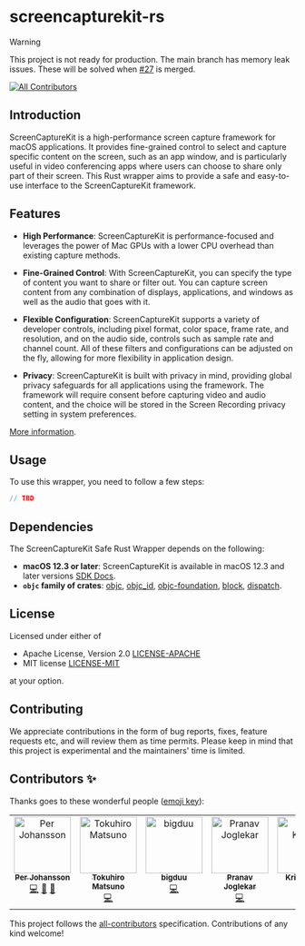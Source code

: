 # screencapturekit-rs

> [!warning]
> This project is not ready for production. The main branch has memory leak issues.
> These will be solved when [#27](https://github.com/svtlabs/screencapturekit-rs/pull/27) is merged.
<!-- ALL-CONTRIBUTORS-BADGE:START - Do not remove or modify this section -->
[![All Contributors](https://img.shields.io/badge/all_contributors-5-orange.svg?style=flat-square)](#contributors-)
<!-- ALL-CONTRIBUTORS-BADGE:END -->
## Introduction

ScreenCaptureKit is a high-performance screen capture framework for macOS applications.
It provides fine-grained control to select and capture specific content on the screen,
such as an app window, and is particularly useful in video conferencing apps where
users can choose to share only part of their screen. This Rust wrapper aims to
provide a safe and easy-to-use interface to the ScreenCaptureKit framework.

## Features

- **High Performance**: ScreenCaptureKit is performance-focused and leverages
  the power of Mac GPUs with a lower CPU overhead than existing capture methods.
- **Fine-Grained Control**: With ScreenCaptureKit, you can specify the
  type of content you want to share or filter out. You can capture screen content
  from any combination of displays, applications, and windows
  as well as the audio that goes with it.
- **Flexible Configuration**: ScreenCaptureKit supports a variety of developer controls,
  including pixel format, color space, frame rate, and resolution,
  and on the audio side, controls such as sample rate and channel count.
  All of these filters and configurations can be adjusted on the fly,
  allowing for more flexibility in application design.

- **Privacy**: ScreenCaptureKit is built with privacy in mind,
  providing global privacy safeguards for all applications using the framework.
  The framework will require consent before capturing video and audio content,
  and the choice will be stored in the Screen Recording privacy setting in
  system preferences.

[More information](https://developer.apple.com/videos/play/wwdc2022/10156/).

## Usage

To use this wrapper, you need to follow a few steps:

```rust
// TBD
```

## Dependencies

The ScreenCaptureKit Safe Rust Wrapper depends on the following:

- **macOS 12.3 or later**: ScreenCaptureKit is available in macOS 12.3 and later
  versions [SDK Docs](https://developer.apple.com/documentation/screencapturekit?language=objc).
- **`objc` family of crates**:
  [objc](https://docs.rs/objc/),
  [objc_id](https://docs.rs/objc_id),
  [objc-foundation](https://docs.rs/objc_foundation),
  [block](https://docs.rs/block),
  [dispatch](https://docs.rs/block).

## License

Licensed under either of

- Apache License, Version 2.0 [LICENSE-APACHE](LICENSE-APACHE)
- MIT license [LICENSE-MIT](LICENSE-MIT)

at your option.

## Contributing

We appreciate contributions in the form of bug reports,
fixes, feature requests etc, and will review them as time permits.
Please keep in mind that this project is experimental and the
maintainers' time is limited.




## Contributors ✨

Thanks goes to these wonderful people ([emoji key](https://allcontributors.org/docs/en/emoji-key)):


<!-- ALL-CONTRIBUTORS-LIST:START - Do not remove or modify this section -->
<!-- prettier-ignore-start -->
<!-- markdownlint-disable -->
<table>
  <tbody>
    <tr>
      <td align="center" valign="top" width="14.28%"><a href="http://doom.fish"><img src="https://avatars.githubusercontent.com/u/1427038?v=4?s=100" width="100px;" alt="Per Johansson"/><br /><sub><b>Per Johansson</b></sub></a><br /><a href="https://github.com/svtlabs/screencapturekit-rs/commits?author=1313" title="Code">💻</a> <a href="#ideas-1313" title="Ideas, Planning, & Feedback">🤔</a> <a href="#maintenance-1313" title="Maintenance">🚧</a></td>
      <td align="center" valign="top" width="14.28%"><a href="http://64p.org/"><img src="https://avatars.githubusercontent.com/u/21084?v=4?s=100" width="100px;" alt="Tokuhiro Matsuno"/><br /><sub><b>Tokuhiro Matsuno</b></sub></a><br /><a href="https://github.com/svtlabs/screencapturekit-rs/commits?author=tokuhirom" title="Code">💻</a></td>
      <td align="center" valign="top" width="14.28%"><a href="https://github.com/bigduu"><img src="https://avatars.githubusercontent.com/u/18681616?v=4?s=100" width="100px;" alt="bigduu"/><br /><sub><b>bigduu</b></sub></a><br /><a href="https://github.com/svtlabs/screencapturekit-rs/commits?author=bigduu" title="Code">💻</a></td>
      <td align="center" valign="top" width="14.28%"><a href="https://github.com/Pranav2612000"><img src="https://avatars.githubusercontent.com/u/20909078?v=4?s=100" width="100px;" alt="Pranav Joglekar"/><br /><sub><b>Pranav Joglekar</b></sub></a><br /><a href="https://github.com/svtlabs/screencapturekit-rs/commits?author=Pranav2612000" title="Code">💻</a></td>
      <td align="center" valign="top" width="14.28%"><a href="https://github.com/krzykro2"><img src="https://avatars.githubusercontent.com/u/6817875?v=4?s=100" width="100px;" alt="Kris Krolak"/><br /><sub><b>Kris Krolak</b></sub></a><br /><a href="https://github.com/svtlabs/screencapturekit-rs/commits?author=krzykro2" title="Code">💻</a></td>
    </tr>
  </tbody>
</table>

<!-- markdownlint-restore -->
<!-- prettier-ignore-end -->

<!-- ALL-CONTRIBUTORS-LIST:END -->

This project follows the [all-contributors](https://github.com/all-contributors/all-contributors) specification. Contributions of any kind welcome!
